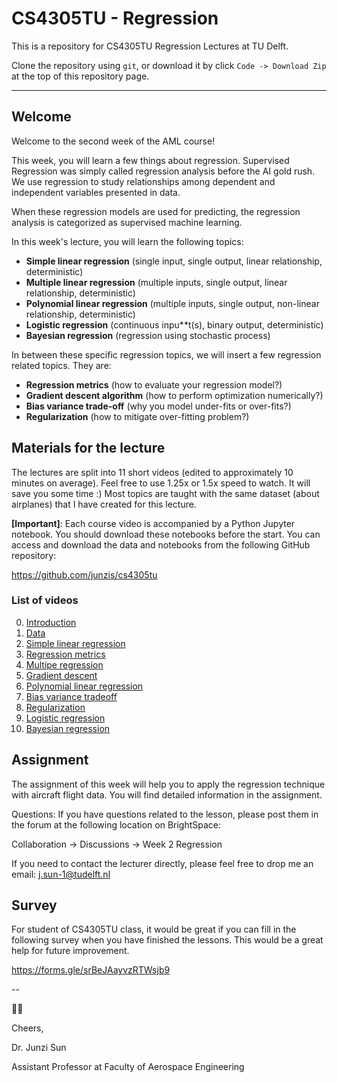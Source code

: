  # CS4305TU - Regression

This is a repository for CS4305TU Regression Lectures at TU Delft.

Clone the repository using `git`, or download it by click `Code -> Download Zip` at the top of this repository page.

---

## Welcome

Welcome to the second week of the AML course!

This week, you will learn a few things about regression. Supervised Regression was simply called regression analysis before the AI gold rush. We use regression to study relationships among dependent and independent variables presented in data.

When these regression models are used for predicting, the regression analysis is categorized as supervised machine learning.

In this week's lecture, you will learn the following topics:

- **Simple linear regression** (single input, single output, linear relationship, deterministic)
- **Multiple linear regression** (multiple inputs, single output, linear relationship, deterministic)
- **Polynomial linear regression** (multiple inputs, single output, non-linear relationship, deterministic)
- **Logistic regression** (continuous inpu**t(s), binary output, deterministic)
- **Bayesian regression** (regression using stochastic process)

In between these specific regression topics, we will insert a few regression related topics. They are:

- **Regression metrics** (how to evaluate your regression model?)
- **Gradient descent algorithm** (how to perform optimization numerically?)
- **Bias variance trade-off** (why you model under-fits or over-fits?)
- **Regularization** (how to mitigate over-fitting problem?)

## Materials for the lecture

The lectures are split into 11 short videos (edited to approximately 10 minutes on average). Feel free to use 1.25x or 1.5x speed to watch. It will save you some time :)
Most topics are taught with the same dataset (about airplanes) that I have created for this lecture.

**[Important]**: Each course video is accompanied by a Python Jupyter notebook. You should download these notebooks before the start.
You can access and download the data and notebooks from the following GitHub repository:

https://github.com/junzis/cs4305tu

### List of videos 

0. [Introduction](https://youtu.be/aNGv0LWsrLE)
0. [Data](https://youtu.be/3m1XgcNwprg)
0. [Simple linear regression](https://youtu.be/45mCqvpLNRc)
0. [Regression metrics](https://youtu.be/cwH_wjIKC98)
0. [Multipe regression](https://youtu.be/xNVGEKmbJDw)
0. [Gradient descent](https://youtu.be/7lnpBcggBrQ)
0. [Polynomial linear regression](https://youtu.be/Xh2p_iKjJrg)
0. [Bias variance tradeoff](https://youtu.be/UyhYAnN_Ljs)
0. [Regularization](https://youtu.be/gaG7ECUB6Sw)
0. [Logistic regression](https://youtu.be/kWH4qtBQjfo)
0. [Bayesian regression](https://youtu.be/_uwkQTIN9no)


## Assignment
The assignment of this week will help you to apply the regression technique with aircraft flight data. You will find detailed information in the assignment.

Questions:
If you have questions related to the lesson, please post them in the forum at the following location on BrightSpace:

Collaboration -> Discussions -> Week 2 Regression

If you need to contact the lecturer directly, please feel free to drop me an email: j.sun-1@tudelft.nl

## Survey

For student of CS4305TU class, it would be great if you can fill in the following survey when you have finished the lessons. This would be a great help for future improvement.

https://forms.gle/srBeJAayvzRTWsjb9

--

🖖🖖

Cheers,

Dr. Junzi Sun

Assistant Professor at Faculty of Aerospace Engineering



